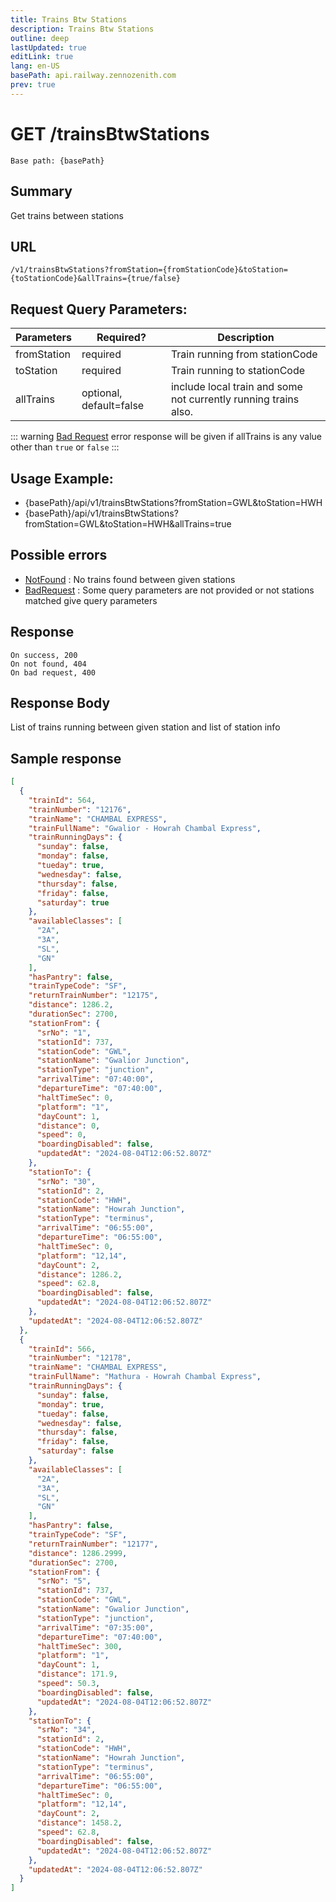 ```yaml
---
title: Trains Btw Stations
description: Trains Btw Stations
outline: deep
lastUpdated: true
editLink: true
lang: en-US
basePath: api.railway.zennozenith.com
prev: true
---
```


# GET /trainsBtwStations

    Base path: {basePath}

## Summary

Get trains between stations

## URL

`/v1/trainsBtwStations?fromStation={fromStationCode}&toStation={toStationCode}&allTrains={true/false}`

## Request Query Parameters:

| Parameters  | Required?               | Description                                                     |
| ----------- | ----------------------- | --------------------------------------------------------------- |
| fromStation | required                | Train running from stationCode                                  |
| toStation   | required                | Train running to stationCode                                    |
| allTrains   | optional, default=false | include local train and some not currently running trains also. |

::: warning
[Bad Request](/errorcodes#BadRequest) error response will be given if allTrains is any value other than `true` or `false`
:::

## Usage Example:

- {basePath}/api/v1/trainsBtwStations?fromStation=GWL&toStation=HWH
- {basePath}/api/v1/trainsBtwStations?fromStation=GWL&toStation=HWH&allTrains=true

## Possible errors

- [NotFound](/errorcodes#NotFound) : No trains found between given stations
- [BadRequest](/errorcodes#BadRequest) : Some query parameters are not provided or not stations matched give query parameters

## Response

    On success, 200
    On not found, 404
    On bad request, 400

## Response Body

List of trains running between given station and list of station info

## Sample response

```json
[
  {
    "trainId": 564,
    "trainNumber": "12176",
    "trainName": "CHAMBAL EXPRESS",
    "trainFullName": "Gwalior - Howrah Chambal Express",
    "trainRunningDays": {
      "sunday": false,
      "monday": false,
      "tueday": true,
      "wednesday": false,
      "thursday": false,
      "friday": false,
      "saturday": true
    },
    "availableClasses": [
      "2A",
      "3A",
      "SL",
      "GN"
    ],
    "hasPantry": false,
    "trainTypeCode": "SF",
    "returnTrainNumber": "12175",
    "distance": 1286.2,
    "durationSec": 2700,
    "stationFrom": {
      "srNo": "1",
      "stationId": 737,
      "stationCode": "GWL",
      "stationName": "Gwalior Junction",
      "stationType": "junction",
      "arrivalTime": "07:40:00",
      "departureTime": "07:40:00",
      "haltTimeSec": 0,
      "platform": "1",
      "dayCount": 1,
      "distance": 0,
      "speed": 0,
      "boardingDisabled": false,
      "updatedAt": "2024-08-04T12:06:52.807Z"
    },
    "stationTo": {
      "srNo": "30",
      "stationId": 2,
      "stationCode": "HWH",
      "stationName": "Howrah Junction",
      "stationType": "terminus",
      "arrivalTime": "06:55:00",
      "departureTime": "06:55:00",
      "haltTimeSec": 0,
      "platform": "12,14",
      "dayCount": 2,
      "distance": 1286.2,
      "speed": 62.8,
      "boardingDisabled": false,
      "updatedAt": "2024-08-04T12:06:52.807Z"
    },
    "updatedAt": "2024-08-04T12:06:52.807Z"
  },
  {
    "trainId": 566,
    "trainNumber": "12178",
    "trainName": "CHAMBAL EXPRESS",
    "trainFullName": "Mathura - Howrah Chambal Express",
    "trainRunningDays": {
      "sunday": false,
      "monday": true,
      "tueday": false,
      "wednesday": false,
      "thursday": false,
      "friday": false,
      "saturday": false
    },
    "availableClasses": [
      "2A",
      "3A",
      "SL",
      "GN"
    ],
    "hasPantry": false,
    "trainTypeCode": "SF",
    "returnTrainNumber": "12177",
    "distance": 1286.2999,
    "durationSec": 2700,
    "stationFrom": {
      "srNo": "5",
      "stationId": 737,
      "stationCode": "GWL",
      "stationName": "Gwalior Junction",
      "stationType": "junction",
      "arrivalTime": "07:35:00",
      "departureTime": "07:40:00",
      "haltTimeSec": 300,
      "platform": "1",
      "dayCount": 1,
      "distance": 171.9,
      "speed": 50.3,
      "boardingDisabled": false,
      "updatedAt": "2024-08-04T12:06:52.807Z"
    },
    "stationTo": {
      "srNo": "34",
      "stationId": 2,
      "stationCode": "HWH",
      "stationName": "Howrah Junction",
      "stationType": "terminus",
      "arrivalTime": "06:55:00",
      "departureTime": "06:55:00",
      "haltTimeSec": 0,
      "platform": "12,14",
      "dayCount": 2,
      "distance": 1458.2,
      "speed": 62.8,
      "boardingDisabled": false,
      "updatedAt": "2024-08-04T12:06:52.807Z"
    },
    "updatedAt": "2024-08-04T12:06:52.807Z"
  }
]
```

